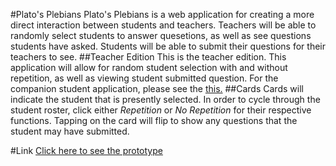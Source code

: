 #Plato's Plebians
Plato's Plebians is a web application for creating a more direct interaction between students and teachers. Teachers will be able to randomly select students to answer quesetions, as well as see questions students have asked. Students will be able to submit their questions for their teachers to see.
##Teacher Edition
This is the teacher edition. This application will allow for random student selection with and without repetition, as well as viewing student submitted question. For the companion student application, please see the [this.](https://github.com/verazhong19/socrates-student)
##Cards
Cards will indicate the student that is presently selected. In order to cycle through the student roster, click either *Repetition* or *No Repetition* for their respective functions. Tapping on the card will flip to show any questions that the student may have submitted.

#Link
[Click here to see the prototype](https://platosplebs.herokuapp.com)

